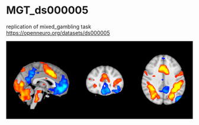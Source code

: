 # MGT_ds000005
replication of mixed_gambling task https://openneuro.org/datasets/ds000005


![Alt h](https://github.com/amrka/MGT_ds000005/blob/master/cover_of_poldrack_book_replication.png)
